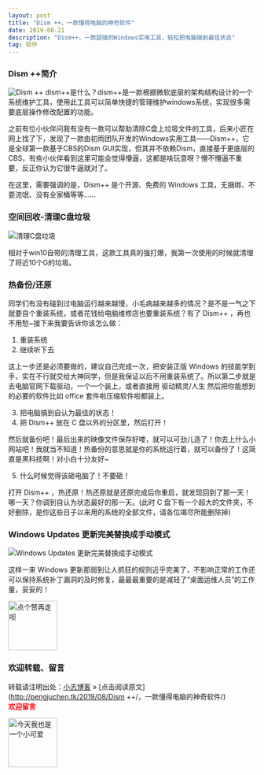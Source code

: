 ```yaml
---
layout: post
title: "Dism ++，一款懂得电脑的神奇软件"
date: 2019-08-21
description: "Dism++，一款超强的Windows实用工具，轻松把电脑搞到最佳状态"
tag: 软件
---   
```


### Dism ++简介
![Dism ++](https://ss0.baidu.com/6ONWsjip0QIZ8tyhnq/it/u=4042134498,3538682814&fm=173&app=25&f=JPEG?w=640&h=480&s=FFA11B668BE2D56C4E0BDCEC0200703A
)
dism++是什么？dism++是一款根据微软底层的架构结构设计的一个系统维护工具，使用此工具可以简单快捷的管理维护windows系统，实现很多需要底层操作修改配置的功能。

之前有位小伙伴问我有没有一款可以帮助清除C盘上垃圾文件的工具，后来小匠在网上找了下，发现了一款由初雨团队开发的Windows实用工具——Dism++，它是全球第一款基于CBS的Dism GUI实现，但其并不依赖Dism，直接基于更底层的CBS，有些小伙伴看到这里可能会觉得懵逼，这都是啥玩意呀？懵不懵逼不重要，反正你认为它很牛逼就对了。

在这里，需要强调的是，Dism++ 是个开源、免费的 Windows 工具，无捆绑、不耍流氓、没有全家桶等等……

### 空间回收-清理C盘垃圾

![清理C盘垃圾](https://ss1.baidu.com/6ONXsjip0QIZ8tyhnq/it/u=1159508632,1558980675&fm=173&app=25&f=JPEG?w=640&h=702&s=C982D41A5E2F5A8C5E5500DA000010B2)

相对于win10自带的清理工具，这款工具真的强打爆，我第一次使用的时候就清理了将近10个G的垃圾。

### 热备份/还原
同学们有没有碰到过电脑运行越来越慢，小毛病越来越多的情况？是不是一气之下就要自个重装系统，或者花钱给电脑维修店也要重装系统？有了 Dism++ ，再也不用愁~接下来我要告诉你该怎么做：

1. 重装系统
2. 继续听下去

这上一步还是必须要做的，建议自己完成一次，把安装正版 Windows 的技能学到手，实在不行就交给大神同学，但是我保证以后不用重装系统了。所以第二步就是去电脑官网下载驱动，一个一个装上，或者直接用 驱动精灵/人生 然后把你能想到的必要的软件比如 office 套件啦压缩软件啦都装上。

3. 把电脑搞到自认为最佳的状态！
4. 把 Dism++ 放在 C 盘以外的分区里，然后打开！

然后就备份吧！最后出来的映像文件保存好喽，就可以可劲儿造了！你去上什么小网站吧！我就当不知道！热备份的意思就是你的系统运行着，就可以备份了！这简直是黑科技啊！对小白十分友好~

5. 什么时候觉得该砸电脑了！不要砸！

打开 Dism++ ，热还原！热还原就是还原完成后你重启，就发现回到了那一天！哪一天？你调到自认为状态最好的那一天。(此时 C 盘下有一个超大的文件夹，不好删除，是你这些日子以来用的系统的全部文件，请各位竭尽所能删除掉)

### Windows Updates 更新完美替换成手动模式
![Windows Updates 更新完美替换成手动模式](https://ss0.baidu.com/6ONWsjip0QIZ8tyhnq/it/u=2182637760,1751520428&fm=173&app=25&f=JPEG?w=640&h=448&s=C184D41AC4FE578C245D44D90200D0B2)

这样一来 Windows 更新那弱到让人抓狂的规则近乎完美了，不影响正常的工作还可以保持系统补丁漏洞的及时修复，最最最重要的是减轻了“桌面运维人员”的工作量，妥妥的！

<img src="https://miao.su/images/2019/08/09/9150e4e5gy1g0sab5n1uej2043037weba662a.jpg" height="100" alt="点个赞再走呗">

### 欢迎转载、留言

转载请注明出处：[小志博客](http://xiaozhi-chen.github.io) » [点击阅读原文](http://pengjuchen.tk/2019/08/Dism ++/，一款懂得电脑的神奇软件/)  
<font face="黑体" color="red">**欢迎留言**</font>

<img src="https://miao.su/images/2019/08/09/6af89bc8gw1f8qnullt9ij20140140sibd843.jpg" height="100" alt="今天我也是一个小可爱">
